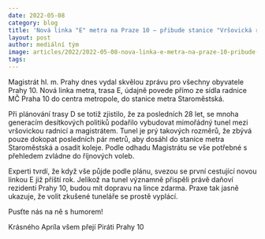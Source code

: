 ```yaml
---
date: 2022-05-08
category: blog
title: 'Nová linka "E" metra na Praze 10 – přibude stanice "Vršovická radnice"'
layout: post
author: mediální tým
image: articles/2022/2022-05-08-nova-linka-e-metra-na-praze-10-pribude-stanice-vrsovicka-radnice.jpg
tags:
---
```


Magistrát hl. m. Prahy dnes vydal skvělou zprávu pro všechny obyvatele Prahy 10. Nová linka metra, trasa E, údajně povede přímo ze sídla radnice MČ Praha 10 do centra metropole, do stanice metra Staroměstská.

Při plánování trasy D se totiž zjistilo, že za posledních 28 let, se mnoha generacím desítkových politiků podařilo vybudovat mimořádný tunel mezi vršovickou radnicí a magistrátem. Tunel je prý takových rozměrů, že zbývá pouze dokopat posledních pár metrů, aby dosáhl do stanice metra Staroměstská a osadit koleje. Podle odhadu Magistrátu se vše potřebné s přehledem zvládne do říjnových voleb.

Experti tvrdí, že když vše půjde podle plánu, svezou se první cestující novou linkou E již příští rok. Jelikož na tunel významně přispěli právě daňoví rezidenti Prahy 10, budou mít dopravu na lince zdarma. Praxe tak jasně ukazuje, že volit zkušené tuneláře se prostě vyplácí.

Pusťte nás na ně s humorem!

Krásného Apríla všem přejí Piráti Prahy 10
